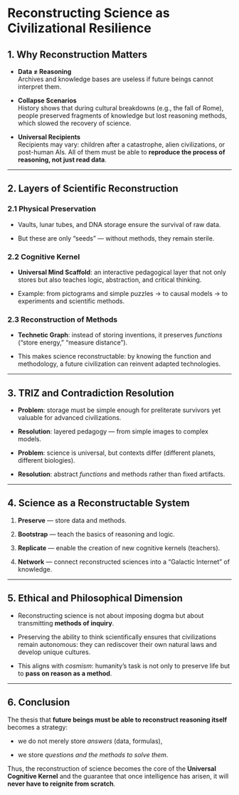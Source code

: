 # Reconstructing Science as Civilizational Resilience

## 1\. Why Reconstruction Matters

- **Data ≠ Reasoning**  
    Archives and knowledge bases are useless if future beings cannot interpret them.
    
- **Collapse Scenarios**  
    History shows that during cultural breakdowns (e.g., the fall of Rome), people preserved fragments of knowledge but lost reasoning methods, which slowed the recovery of science.
    
- **Universal Recipients**  
    Recipients may vary: children after a catastrophe, alien civilizations, or post-human AIs. All of them must be able to **reproduce the process of reasoning, not just read data**.
    

* * *

## 2\. Layers of Scientific Reconstruction

### 2.1 Physical Preservation

- Vaults, lunar tubes, and DNA storage ensure the survival of raw data.
    
- But these are only “seeds” — without methods, they remain sterile.
    

### 2.2 Cognitive Kernel

- **Universal Mind Scaffold**: an interactive pedagogical layer that not only stores but also teaches logic, abstraction, and critical thinking.
    
- Example: from pictograms and simple puzzles → to causal models → to experiments and scientific methods.
    

### 2.3 Reconstruction of Methods

- **Technetic Graph**: instead of storing inventions, it preserves *functions* (“store energy,” “measure distance”).
    
- This makes science reconstructable: by knowing the function and methodology, a future civilization can reinvent adapted technologies.
    

* * *

## 3\. TRIZ and Contradiction Resolution

- **Problem**: storage must be simple enough for preliterate survivors yet valuable for advanced civilizations.
    
- **Resolution**: layered pedagogy — from simple images to complex models.
    
- **Problem**: science is universal, but contexts differ (different planets, different biologies).
    
- **Resolution**: abstract *functions* and methods rather than fixed artifacts.
    

* * *

## 4\. Science as a Reconstructable System

1.  **Preserve** — store data and methods.
    
2.  **Bootstrap** — teach the basics of reasoning and logic.
    
3.  **Replicate** — enable the creation of new cognitive kernels (teachers).
    
4.  **Network** — connect reconstructed sciences into a “Galactic Internet” of knowledge.
    

* * *

## 5\. Ethical and Philosophical Dimension

- Reconstructing science is not about imposing dogma but about transmitting **methods of inquiry**.
    
- Preserving the ability to think scientifically ensures that civilizations remain autonomous: they can rediscover their own natural laws and develop unique cultures.
    
- This aligns with *cosmism*: humanity’s task is not only to preserve life but to **pass on reason as a method**.
    

* * *

## 6\. Conclusion

The thesis that **future beings must be able to reconstruct reasoning itself** becomes a strategy:

- we do not merely store *answers* (data, formulas),
    
- we store *questions and the methods to solve them*.
    

Thus, the reconstruction of science becomes the core of the **Universal Cognitive Kernel** and the guarantee that once intelligence has arisen, it will **never have to reignite from scratch**.